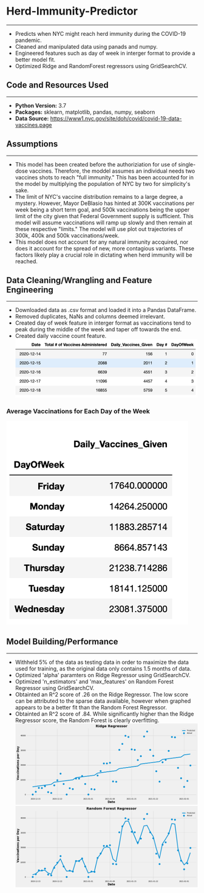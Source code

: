 # Herd-Immunity-Predictor
---
- Predicts when NYC might reach herd immunity during the COVID-19 pandemic. 
- Cleaned and manipulated data using panads and numpy. 
- Engineered features such as day of week in interger format to provide a better model fit. 
- Optimized Ridge and RandomForest regressors using GridSearchCV. 

## Code and Resources Used
---
- **Python Version:** 3.7
- **Packages:** sklearn, matplotlib, pandas, numpy, seaborn 
- **Data Source:** https://www1.nyc.gov/site/doh/covid/covid-19-data-vaccines.page

## Assumptions
---
- This model has been created before the authoriziation for use of single-dose vaccines. Therefore, the moddel assumes an individual needs two vaccines shots to reach "full immunity." This has been accounted for in the model by multiplying the population of NYC by two for simplicity's sake.
- The limit of NYC's vaccine distribution remains to a large degree, a mystery. However, Mayor DeBlasio has hinted at 300K vaccinations per week being a short term goal, and 500k vaccinations being the upper limit of the city given that Federal Government supply is sufficient. This model will assume vaccinations will ramp up slowly and then remain at these respective "limits." The model will use plot out trajectories of 300k, 400k and 500k vaccinations/week. 
- This model does not account for any natural immunity accquired, nor does it account for the spread of new, more contagious variants. These factors likely play a crucial role in dictating when herd immunity will be reached. 

## Data Cleaning/Wrangling and Feature Engineering
---
- Downloaded data as .csv format and loaded it into a Pandas DataFrame.
- Removed duplicates, NaNs and columns deemed irrelevant. 
- Created day of week feature in interger format as vaccinations tend to peak during the middle of the week and taper off towards the end.
- Created daily vaccine count feature. 
![Image](DataFrame.png) 
### Average Vaccinations for Each Day of the Week
![Image](DayOfWeekMean.png)

## Model Building/Performance 
---
- Withheld 5% of the data as testing data in order to maximize the data used for training, as the original data only contains 1.5 months of data. 
- Optimized 'alpha' paramters on Ridge Regressor using GridSearchCV.
- Optimized 'n_estimators' and 'max_features' on Random Forest Regressor using GridSearchCV.
- Obtainted an R^2 score of .26 on the Ridge Regressor. The low score can be attributed to the sparse data available, however when graphed appears to be a better fit than the Random Forest Regressor.
- Obtainted an R^2 score of .84. While significantly higher than the Ridge Regressor score, the Random Forest is clearly overfitting. 
![Image](RidgeRegressor.png)
![Image](RandomForrest.png)



